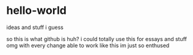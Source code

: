 # hello-world
ideas and stuff i guess

so this is what github is huh? i could totally use this for essays and stuff omg
with every change able to work like this im just
so enthused
